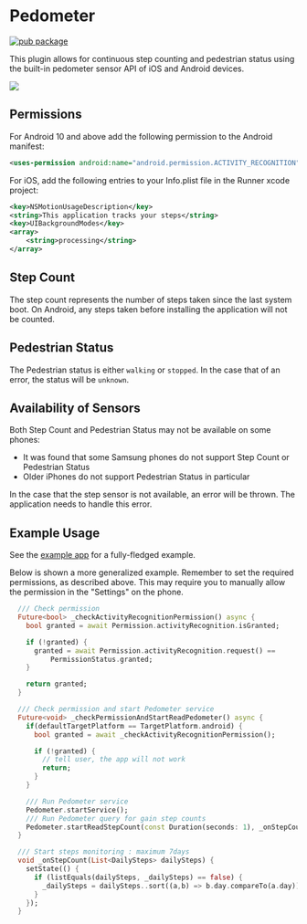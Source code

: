 # Pedometer

[![pub package](https://img.shields.io/pub/v/pedometer.svg)](https://pub.dartlang.org/packages/pedometer)

This plugin allows for continuous step counting and pedestrian status using the built-in pedometer sensor API of iOS and Android devices.

![](https://raw.githubusercontent.com/cph-cachet/flutter-plugins/master/packages/pedometer/imgs/screenshots.png)

## Permissions

For Android 10 and above add the following permission to the Android manifest:

```xml
<uses-permission android:name="android.permission.ACTIVITY_RECOGNITION" />
```

For iOS, add the following entries to your Info.plist file in the Runner xcode project:

```xml
<key>NSMotionUsageDescription</key>
<string>This application tracks your steps</string>
<key>UIBackgroundModes</key>
<array>
    <string>processing</string>
</array>
```

## Step Count

The step count represents the number of steps taken since the last system boot.
On Android, any steps taken before installing the application will not be counted.

## Pedestrian Status

The Pedestrian status is either `walking` or `stopped`. In the case that of an error,
the status will be `unknown`.

## Availability of Sensors

Both Step Count and Pedestrian Status may not be available on some phones:

* It was found that some Samsung phones do not support Step Count or Pedestrian Status
* Older iPhones do not support Pedestrian Status in particular

In the case that the step sensor is not available, an error will be thrown. The application needs to handle this error.

## Example Usage

See the [example app](https://github.com/cph-cachet/flutter-plugins/blob/master/packages/pedometer/example/lib/main.dart) for a fully-fledged example.

Below is shown a more generalized example. Remember to set the required permissions, as described above. This may require you to manually allow the permission in the "Settings" on the phone.

``` dart
  /// Check permission
  Future<bool> _checkActivityRecognitionPermission() async {
    bool granted = await Permission.activityRecognition.isGranted;

    if (!granted) {
      granted = await Permission.activityRecognition.request() ==
          PermissionStatus.granted;
    }

    return granted;
  }

  /// Check permission and start Pedometer service
  Future<void> _checkPermissionAndStartReadPedometer() async {
    if(defaultTargetPlatform == TargetPlatform.android) {
      bool granted = await _checkActivityRecognitionPermission();

      if (!granted) {
        // tell user, the app will not work
        return;
      }
    }

    /// Run Pedometer service
    Pedometer.startService();
    /// Run Pedometer query for gain step counts
    Pedometer.startReadStepCount(const Duration(seconds: 1), _onStepCount);
  }

  /// Start steps monitoring : maximum 7days
  void _onStepCount(List<DailySteps> dailySteps) {
    setState(() {
      if (listEquals(dailySteps, _dailySteps) == false) {
        _dailySteps = dailySteps..sort((a,b) => b.day.compareTo(a.day));
      }
    });
  }
```
